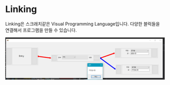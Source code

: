 # Linking
Linking은 스크래치같은 Visual Programming Language입니다. 다양한 블럭들을 연결해서 프로그램을 만들 수 있습니다.

![조건문](/ScreenShot/IF-ELSE.png)